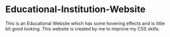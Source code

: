 # Educational-Institution-Website

This is an Educational Website which has some hovering effects and is little bit good looking.
This website is created by me to improve my CSS skills.
